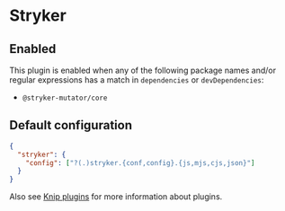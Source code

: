 # Stryker

## Enabled

This plugin is enabled when any of the following package names and/or regular expressions has a match in `dependencies`
or `devDependencies`:

- `@stryker-mutator/core`

## Default configuration

```json
{
  "stryker": {
    "config": ["?(.)stryker.{conf,config}.{js,mjs,cjs,json}"]
  }
}
```

Also see [Knip plugins][1] for more information about plugins.

[1]: https://github.com/webpro/knip/blob/main/README.md#plugins
